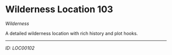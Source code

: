 # Wilderness Location 103

*Wilderness*

A detailed wilderness location with rich history and plot hooks.

---
*ID: LOC00102*